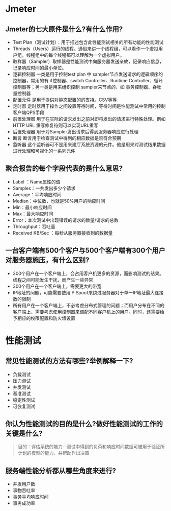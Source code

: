 # Jmeter

## Jmeter的七大原件是什么?有什么作用?

- Test Plan（测试计划）：用于描述包含此性能测试相关的所有功能的性能测试
- Threads（Users）运行的线程。通俗来讲一个线程组，可以看作一个虚拟用户组，线程组中的每个线程都可以理解为一个虚拟用户。
- 取样器（Sampler）取样器是性能测试中向服务器发送亲故，记录响应信息，记录响应时间的最小单位。
- 逻辑控制器 一类是用于控制test plan 中 sampler节点发送请求的逻辑顺序的控制器，常用的有 if控制器、switch Controller、Runtime Controller、循环控制器等；另一类是用来组织控制 sampler来节点的，如 事务控制器、吞吐量控制器
- 配置元件 是用于提供对静态配置的的支持。CSV等等
- 定时器 定时器用于操作之间设置等待时间，等待时间是性能测试中常用的控制客户端QPS手段
- 前置处理器 用于在实际的请求发出之前对即将发出的请求进行特殊处理。例如 HTTP URL 重写修复符则可以实现URL重写
- 后置处理器 用于对Sampler发出请求后得到服务器响应进行处理
- 断言 断言用于检查测试中得到的相应数据是否符合预期
- 监听器 这个监听器可不是用来建厅系统资源的元件。他是用来对测试结果数据进行处理和可视化的一系列元件

## 聚合报告的每个字段代表的是什么意思?

- Label ：Name属性的值
- Samples：一共发出多少个请求
- Average：平均响应时间
- Median：中位数，也就是50%用户的响应时间
- Min：最小响应时间
- Max：最大响应时间
- Error：本次测试中出现错误的请求的数量/请求的总数
- Throughput：吞吐量
- Received KB/Sec ：每秒从服务器接收到的数据量

## 一台客户端有500个客户与500个客户端有300个用户对服务器施压，有什么区别?

- 300个用户在一个客户端上，会占用客户机更多的资源，而影响测试的结果。线程之间可能发生干扰，而产生一些异常
- 300个用户在一个客户端上，需要更大的带宽
- IP地址的问题，可能需要使用IP Spoof来绕过服务器对于单一IP地址最大连接数的限制
- 所有用户在一个客户端上，不必考虑分布式管理的问题；而用户分布在不同的客户端上，需要考虑使用控制器来调配不同客户机上的用户。同时，还需要给予相应的权限配置和防火墙设置

# 性能测试

## 常见性能测试的方法有哪些?举例解释一下?

- 负载测试
- 压力测试
- 并发测试
- 基准测试
- 稳定性测试
- 可恢复测试

## 你认为性能测试的目的是什么?做好性能测试的工作的关键是什么?

> 目的：评估系统的能力--测试中得到的负荷和响应时间数据可被用于验证所计划的模型的能力，并帮助作出决策

## 服务端性能分析都从哪些角度来进行?

- 并发用户数
- 事物吞吐率
- 事务平均响应时间
- 事务成功率